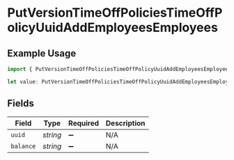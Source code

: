 # PutVersionTimeOffPoliciesTimeOffPolicyUuidAddEmployeesEmployees

## Example Usage

```typescript
import { PutVersionTimeOffPoliciesTimeOffPolicyUuidAddEmployeesEmployees } from "@gusto/embedded-api/models/operations/putversiontimeoffpoliciestimeoffpolicyuuidaddemployees.js";

let value: PutVersionTimeOffPoliciesTimeOffPolicyUuidAddEmployeesEmployees = {};
```

## Fields

| Field              | Type               | Required           | Description        |
| ------------------ | ------------------ | ------------------ | ------------------ |
| `uuid`             | *string*           | :heavy_minus_sign: | N/A                |
| `balance`          | *string*           | :heavy_minus_sign: | N/A                |